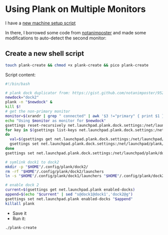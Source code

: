 # Using Plank on Multiple Monitors
I have a [new machine setup script](../new-machine-setup)

In there, I borrowed some code from [notanimposter](https://gist.github.com/notanimposter/952ec7aefad1825ee9a30cbbbc4a6453) and made some modifications to auto-detect the second monitor:

## Create a new shell script
```bash
touch plank-create && chmod +x plank-create && pico plank-create
```

Script content:
```bash
#!/bin/bash

# plank dock duplicator from: https://gist.github.com/notanimposter/952ec7aefad1825ee9a30cbbbc4a6453
newdock="dock2"
plank -n "$newdock" &
kill $!
# get the non-primary monitor
monitor=$(xrandr | grep " connected" | awk '$3 !="primary" { print $1 }')
echo "Using $monitor as monitor for $newdock"
gsettings reset-recursively net.launchpad.plank.dock.settings:/net/launchpad/plank/docks/dock2/
for key in $(gsettings list-keys net.launchpad.plank.dock.settings:/net/launchpad/plank/docks/dock1/);
do
  val=$(gsettings get net.launchpad.plank.dock.settings:/net/launchpad/plank/docks/dock1/ "$key")
  gsettings set net.launchpad.plank.dock.settings:/net/launchpad/plank/docks/dock2/ "$key" "$val"
done
gsettings set net.launchpad.plank.dock.settings:/net/launchpad/plank/docks/dock2/ monitor "$monitor"

# symlink dock1 to dock2
mkdir -p "$HOME"/.config/plank/dock2/
rm -rf "$HOME"/.config/plank/dock2/launchers
ln -s "$HOME"/.config/plank/dock1/launchers "$HOME"/.config/plank/dock2/launchers

# enable dock 2
current=$(gsettings get net.launchpad.plank enabled-docks)
append=$(echo "$current" | sed "s@dock1@dock1','dock2@g")
gsettings set net.launchpad.plank enabled-docks "$append"
killall plank
```

- Save it
- Run it:
```bash
./plank-create
```
